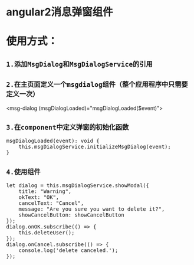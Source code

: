 # angular2消息弹窗组件

# 使用方式：
## `1.添加MsgDialog和MsgDialogService的引用`

## `2.在主页面定义一个msgdialog组件（整个应用程序中只需要定义一次）`
<msg-dialog (msgDialogLoaded)="msgDialogLoaded($event)"></msg-dialog>

## `3.在component中定义弹窗的初始化函数`
<pre>
msgDialogLoaded(event): void {
    this.msgDialogService.initializeMsgDialog(event);
}
</pre>

## `4.使用组件`
<pre>
let dialog = this.msgDialogService.showModal({
    title: "Warning",
    okText: "OK",
    cancelText: "Cancel",
    message: "Are you sure you want to delete it?",
    showCancelButton: showCancelButton
});
dialog.onOK.subscribe(() => {
    this.deleteUser();
});
dialog.onCancel.subscribe(() => {
    console.log('delete canceled.');
});
</pre>